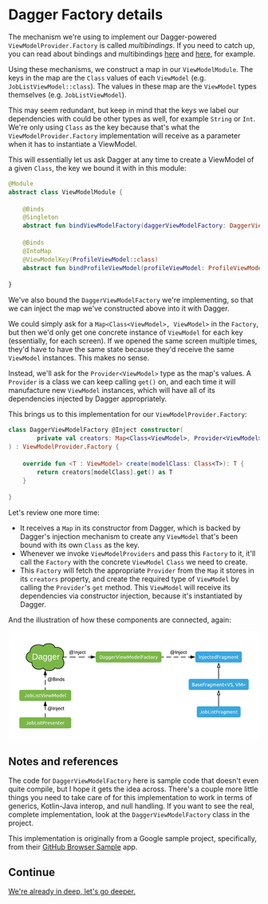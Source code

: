 # Dagger Factory details

The mechanism we're using to implement our Dagger-powered `ViewModelProvider.Factory` is called *multibindings*. If you need to catch up, you can read about bindings and multibindings [here](https://proandroiddev.com/dagger-2-annotations-binds-contributesandroidinjector-a09e6a57758f) and [here](https://google.github.io/dagger/multibindings.html), for example. 

Using these mechanisms, we construct a map in our `ViewModelModule`. The keys in the map are the `Class` values of each `ViewModel` (e.g. `JobListViewModel::class`). The values in these map are the `ViewModel` types themselves (e.g. `JobListViewModel`). 

This may seem redundant, but keep in mind that the keys we label our dependencies with could be other types as well, for example `String` or `Int`. We're only using `Class` as the key because that's what the `ViewModelProvider.Factory` implementation will receive as a parameter when it has to instantiate a ViewModel.

This will essentially let us ask Dagger at any time to create a ViewModel of a given `Class`, the key we bound it with in this module:

```kotlin
@Module
abstract class ViewModelModule {

    @Binds
    @Singleton
    abstract fun bindViewModelFactory(daggerViewModelFactory: DaggerViewModelFactory): ViewModelProvider.Factory
    
    @Binds
    @IntoMap
    @ViewModelKey(ProfileViewModel::class)
    abstract fun bindProfileViewModel(profileViewModel: ProfileViewModel): ViewModel
    
}
```

We've also bound the `DaggerViewModelFactory` we're implementing, so that we can inject the map we've constructed above into it with Dagger. 

We could simply ask for a `Map<Class<ViewModel>, ViewModel>` in the `Factory`, but then we'd only get one concrete instance of `ViewModel` for each key (essentially, for each screen). If we opened the same screen multiple times, they'd have to have the same state because they'd receive the same `ViewModel` instances. This makes no sense.

Instead, we'll ask for the `Provider<ViewModel>` type as the map's values. A `Provider` is a class we can keep calling `get()` on, and each time it will manufacture new `ViewModel` instances, which will have all of its dependencies injected by Dagger appropriately.

This brings us to this implementation for our `ViewModelProvider.Factory`:
  
```kotlin
class DaggerViewModelFactory @Inject constructor(
        private val creators: Map<Class<ViewModel>, Provider<ViewModel>>
) : ViewModelProvider.Factory {

    override fun <T : ViewModel> create(modelClass: Class<T>): T {
        return creators[modelClass].get() as T
    }

}
``` 

Let's review one more time:

- It receives a `Map` in its constructor from Dagger, which is backed by Dagger's injection mechanism to create any `ViewModel` that's been bound with its own `Class` as the key.
- Whenever we invoke `ViewModelProviders` and pass this `Factory` to it, it'll call the `Factory` with the concrete `ViewModel` `Class` we need to create.
- This `Factory` will fetch the appropriate `Provider` from the `Map` it stores in its `creators` property, and create the required type of `ViewModel` by calling the `Provider`'s `get` method. This `ViewModel` will receive its dependencies via constructor injection, because it's instantiated by Dagger. 

And the illustration of how these components are connected, again:

![The Dagger powered ViewModel factory](../images/dagger-factory.png)

## Notes and references

The code for `DaggerViewModelFactory` here is sample code that doesn't even quite compile, but I hope it gets the idea across. There's a couple more little things you need to take care of for this implementation to work in terms of generics, Kotlin-Java interop, and null handling. If you want to see the real, complete implementation, look at the `DaggerViewModelFactory` class in the project.
 
This implementation is originally from a Google sample project, specifically, from their [GitHub Browser Sample](https://github.com/googlesamples/android-architecture-components/blob/17c315a050745c61ae8e79000bc0251305bd148b/GithubBrowserSample/app/src/main/java/com/android/example/github/viewmodel/GithubViewModelFactory.kt) app.

## Continue

[We're already in deep, let's go deeper.](./reified-viewmodel.md)
